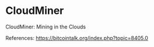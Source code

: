 CloudMiner
==========

CloudMiner: Mining in the Clouds

References:
    https://bitcointalk.org/index.php?topic=8405.0

